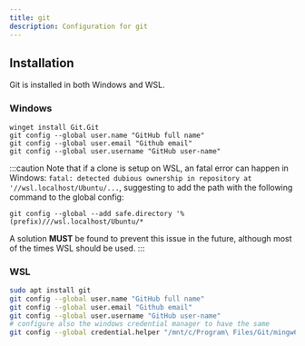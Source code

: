 ```yaml
---
title: git
description: Configuration for git
---
```


## Installation

Git is installed in both Windows and WSL.

### Windows

```pwsh
winget install Git.Git
git config --global user.name "GitHub full name"
git config --global user.email "Github email"
git config --global user.username "GitHub user-name"
```

:::caution
Note that if a clone is setup on WSL, an fatal error can happen in Windows:
`fatal: detected dubious ownership in repository at '//wsl.localhost/Ubuntu/...`,
suggesting to add the path with the following command to the global config:

```pwsh
git config --global --add safe.directory '%(prefix)///wsl.localhost/Ubuntu/*
```

A solution **MUST** be found to prevent this issue in the future, although most of the times WSL should be used.
:::

### WSL

```bash
sudo apt install git
git config --global user.name "GitHub full name"
git config --global user.email "Github email"
git config --global user.username "GitHub user-name"
# configure also the windows credential manager to have the same
git config --global credential.helper "/mnt/c/Program\ Files/Git/mingw64/libexec/git-core/git-credential-wincred.exe"
```